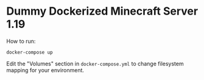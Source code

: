 # Dummy Dockerized Minecraft Server 1.19

How to run:

```console
docker-compose up
```

Edit the "Volumes" section in `docker-compose.yml` to change filesystem mapping for your environment.
